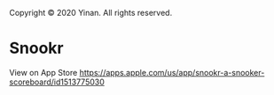 Copyright © 2020 Yinan. All rights reserved.
# Snookr
View on App Store https://apps.apple.com/us/app/snookr-a-snooker-scoreboard/id1513775030
